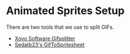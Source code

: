 # Animated Sprites Setup

There are two tools that we use to split GIFs.

* [Xoyo Software Gifsplitter](http://www.xoyosoft.com/gs/)
* [Sedatb23's GifToSpritesheet](https://github.com/Sedatb23/GifToSpritesheet)